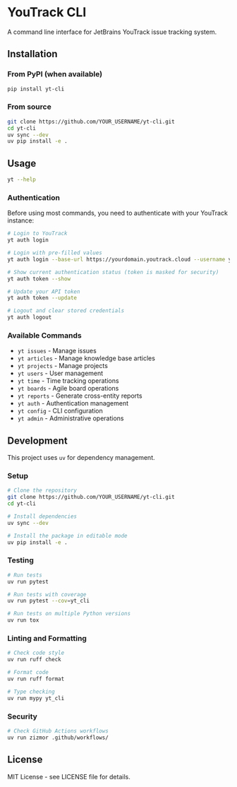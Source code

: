 # YouTrack CLI

A command line interface for JetBrains YouTrack issue tracking system.

## Installation

### From PyPI (when available)

```bash
pip install yt-cli
```

### From source

```bash
git clone https://github.com/YOUR_USERNAME/yt-cli.git
cd yt-cli
uv sync --dev
uv pip install -e .
```

## Usage

```bash
yt --help
```

### Authentication

Before using most commands, you need to authenticate with your YouTrack instance:

```bash
# Login to YouTrack
yt auth login

# Login with pre-filled values
yt auth login --base-url https://yourdomain.youtrack.cloud --username yourname

# Show current authentication status (token is masked for security)
yt auth token --show

# Update your API token
yt auth token --update

# Logout and clear stored credentials
yt auth logout
```

### Available Commands

- `yt issues` - Manage issues
- `yt articles` - Manage knowledge base articles  
- `yt projects` - Manage projects
- `yt users` - User management
- `yt time` - Time tracking operations
- `yt boards` - Agile board operations
- `yt reports` - Generate cross-entity reports
- `yt auth` - Authentication management
- `yt config` - CLI configuration
- `yt admin` - Administrative operations

## Development

This project uses `uv` for dependency management.

### Setup

```bash
# Clone the repository
git clone https://github.com/YOUR_USERNAME/yt-cli.git
cd yt-cli

# Install dependencies
uv sync --dev

# Install the package in editable mode
uv pip install -e .
```

### Testing

```bash
# Run tests
uv run pytest

# Run tests with coverage
uv run pytest --cov=yt_cli

# Run tests on multiple Python versions
uv run tox
```

### Linting and Formatting

```bash
# Check code style
uv run ruff check

# Format code
uv run ruff format

# Type checking
uv run mypy yt_cli
```

### Security

```bash
# Check GitHub Actions workflows
uv run zizmor .github/workflows/
```

## License

MIT License - see LICENSE file for details.